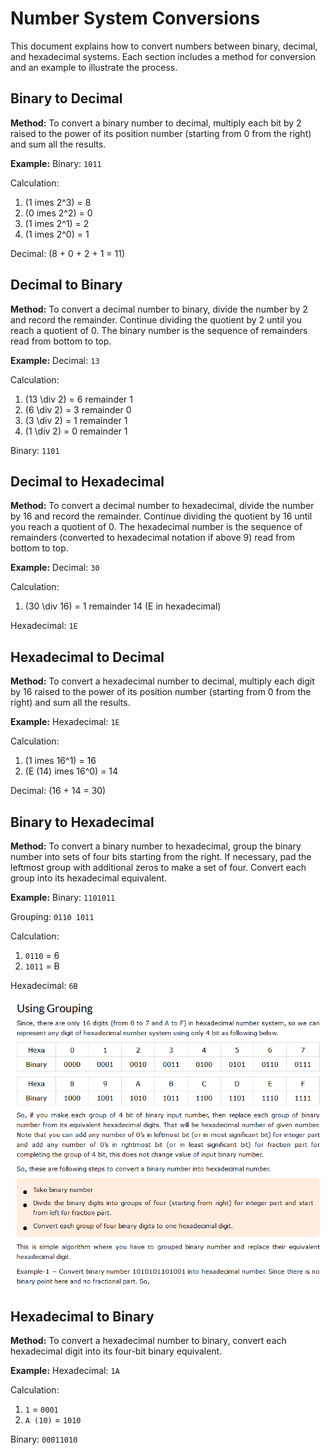 
# Number System Conversions

This document explains how to convert numbers between binary, decimal, and hexadecimal systems. Each section includes a method for conversion and an example to illustrate the process.

## Binary to Decimal

**Method:**
To convert a binary number to decimal, multiply each bit by 2 raised to the power of its position number (starting from 0 from the right) and sum all the results.

**Example:**
Binary: `1011`

Calculation:
1. \(1 	imes 2^3\) = 8
2. \(0 	imes 2^2\) = 0
3. \(1 	imes 2^1\) = 2
4. \(1 	imes 2^0\) = 1

Decimal: \(8 + 0 + 2 + 1 = 11\)

## Decimal to Binary

**Method:**
To convert a decimal number to binary, divide the number by 2 and record the remainder. Continue dividing the quotient by 2 until you reach a quotient of 0. The binary number is the sequence of remainders read from bottom to top.

**Example:**
Decimal: `13`

Calculation:
1. \(13 \div 2\) = 6 remainder 1
2. \(6 \div 2\) = 3 remainder 0
3. \(3 \div 2\) = 1 remainder 1
4. \(1 \div 2\) = 0 remainder 1

Binary: `1101`

## Decimal to Hexadecimal

**Method:**
To convert a decimal number to hexadecimal, divide the number by 16 and record the remainder. Continue dividing the quotient by 16 until you reach a quotient of 0. The hexadecimal number is the sequence of remainders (converted to hexadecimal notation if above 9) read from bottom to top.

**Example:**
Decimal: `30`

Calculation:
1. \(30 \div 16\) = 1 remainder 14 (E in hexadecimal)

Hexadecimal: `1E`

## Hexadecimal to Decimal

**Method:**
To convert a hexadecimal number to decimal, multiply each digit by 16 raised to the power of its position number (starting from 0 from the right) and sum all the results.

**Example:**
Hexadecimal: `1E`

Calculation:
1. \(1 	imes 16^1\) = 16
2. \(E (14) 	imes 16^0\) = 14

Decimal: \(16 + 14 = 30\)

## Binary to Hexadecimal

**Method:**
To convert a binary number to hexadecimal, group the binary number into sets of four bits starting from the right. If necessary, pad the leftmost group with additional zeros to make a set of four. Convert each group into its hexadecimal equivalent.

**Example:**
Binary: `1101011`

Grouping: `0110 1011`

Calculation:
1. `0110` = 6
2. `1011` = B

Hexadecimal: `6B`

![Grouping](images/grouping.png)

## Hexadecimal to Binary

**Method:**
To convert a hexadecimal number to binary, convert each hexadecimal digit into its four-bit binary equivalent.

**Example:**
Hexadecimal: `1A`

Calculation:
1. `1` = `0001`
2. `A (10)` = `1010`

Binary: `00011010`
